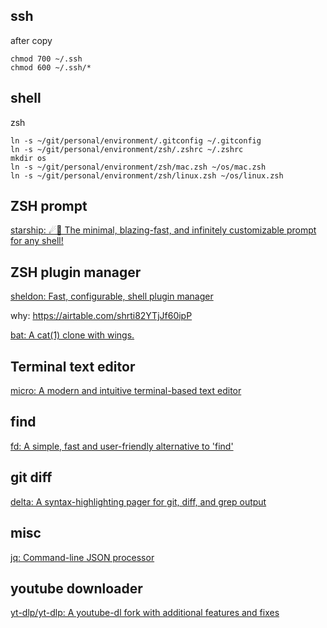 ## ssh

after copy

```shell
chmod 700 ~/.ssh
chmod 600 ~/.ssh/*
```

## shell

zsh

```shell
ln -s ~/git/personal/environment/.gitconfig ~/.gitconfig
ln -s ~/git/personal/environment/zsh/.zshrc ~/.zshrc
mkdir os
ln -s ~/git/personal/environment/zsh/mac.zsh ~/os/mac.zsh
ln -s ~/git/personal/environment/zsh/linux.zsh ~/os/linux.zsh
```

## ZSH prompt

[starship: ☄🌌️ The minimal, blazing-fast, and infinitely customizable prompt for any shell!](https://github.com/starship/starship)

## ZSH plugin manager

[sheldon: Fast, configurable, shell plugin manager](https://github.com/rossmacarthur/sheldon)

why: https://airtable.com/shrti82YTjJf60ipP

[bat: A cat(1) clone with wings.](https://github.com/sharkdp/bat)

## Terminal text editor

[micro: A modern and intuitive terminal-based text editor](https://github.com/zyedidia/micro)

## find

[fd: A simple, fast and user-friendly alternative to 'find'](https://github.com/sharkdp/fd)

## git diff

[delta: A syntax-highlighting pager for git, diff, and grep output](https://github.com/dandavison/delta)

## misc

[jq: Command-line JSON processor](https://github.com/stedolan/jq)

## youtube downloader

[yt-dlp/yt-dlp: A youtube-dl fork with additional features and fixes](https://github.com/yt-dlp/yt-dlp)
